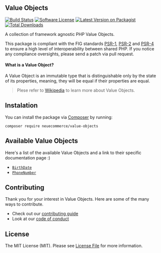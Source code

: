 ## Value Objects

[![Build Status][icon-github-workflow]][link-github-workflow]
[![Software License][icon-license]][link-license]
[![Latest Version on Packagist][icon-version]][link-packagist]
[![Total Downloads][icon-downloads]][link-packagist]

A collection of framework agnostic PHP Value Objects.

This package is compliant with the FIG standards [PSR-1][link-psr-1], [PSR-2][link-psr-2] and [PSR-4][link-psr-4] to ensure a high level of interoperability between shared PHP.
If you notice any compliance oversights, please send a patch via pull request.

#### What is a Value Object?

A Value Object is an immutable type that is distinguishable only by the state of its properties, meaning, they will be equal if their properties are equal.

> Plese refer to [Wikipedia](https://en.wikipedia.org/wiki/Value_object) to learn more about Value Objects.

## Instalation

You can install the package via [Composer](https://getcomposer.org/) by running:

```shell
composer require neuecommerce/value-objects
```

## Available Value Objects

Here's a list of the available Value Objects and a link to their specific documentation page :)

- [`BirthDate`](https://docs.neuecommerce.com/guide/value-objects/birth-date.html)
- [`PhoneNumber`](https://docs.neuecommerce.com/guide/value-objects/phone-number.html)

## Contributing

Thank you for your interest in Value Objects. Here are some of the many ways to contribute.

- Check out our [contributing guide](/.github/CONTRIBUTING.md)
- Look at our [code of conduct](/.github/CODE_OF_CONDUCT.md)

## License

The MIT License (MIT). Please see [License File](LICENSE) for more information.


[link-psr-1]:           http://www.php-fig.org/psr/psr-1/
[link-psr-2]:           http://www.php-fig.org/psr/psr-2/
[link-psr-4]:           http://www.php-fig.org/psr/psr-4/
[link-github-workflow]: https://github.com/neuecommerce/value-objects/actions?query=workflow%3ATests
[link-license]:         https://opensource.org/licenses/MIT
[link-packagist]:       https://packagist.org/packages/neuecommerce/value-objects

[icon-github-workflow]: https://github.com/neuecommerce/value-objects/workflows/Tests/badge.svg?branch=1.x
[icon-license]:         https://poser.pugx.org/neuecommerce/value-objects/license
[icon-version]:         https://poser.pugx.org/neuecommerce/value-objects/version
[icon-downloads]:       https://poser.pugx.org/neuecommerce/value-objects/downloads

[carbon-link]: https://carbon.nesbot.com/docs/
